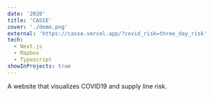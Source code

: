 ```yaml
---
date: '2020'
title: 'CASSE'
cover: './demo.png'
external: 'https://casse.vercel.app/?covid_risk=three_day_risk'
tech:
  - Next.js
  - Mapbox
  - Typescript
showInProjects: true
---
```


A website that visualizes COVID19 and supply line risk.
